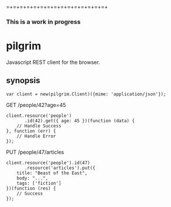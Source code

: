 
=+=+=+=+=+=+=+=+=+=+=+=+=+=+=+

### This is a work in progress

pilgrim
=======

Javascript REST client for the browser.

synopsis
--------

    var client = new(pilgrim.Client)({mime: 'application/json'});

GET /people/42?age=45

    client.resource('people')
           .id(42).get({ age: 45 })(function (data) {
        // Handle Success 
    }, function (err) {
        // Handle Error  
    });

PUT /people/47/articles

    client.resource('people').id(47)
           .resource('articles').put({
        title: "Beast of the East",
        body: "...",
        tags: ['fiction']
    })(function (res) {
        // Success
    });

